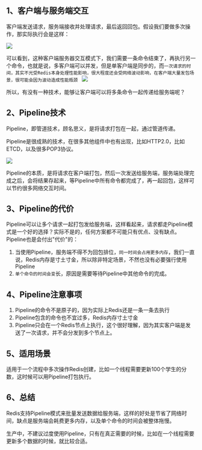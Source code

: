 
## 1、客户端与服务端交互

客户端发送请求，服务端接收并处理请求，最后返回回包。假设我们要做多次操作，那实际执行会是这样：

![](https://image-for.oss-cn-guangzhou.aliyuncs.com/for-obsidian/Java_Study/2_%E5%AD%A6%E4%B9%A0%E7%AC%94%E8%AE%B0/1_Java%E8%AF%AD%E8%A8%80%E6%A0%B8%E5%BF%83/1_Java%E5%9F%BA%E7%A1%80/1_Java%E5%A4%8D%E4%B9%A0%E7%AC%94%E8%AE%B0/Pasted%20image%2020231024202839.png)

可以看到，这种客户端服务器交互模式下，我们需要一条命令结束了，再执行另一个命令，也就是说，多客户端可以并发，但是单客户端是同步的，而`一次请求的时间，其实不光受Redis本身处理性能影响，很大程度还会受网络波动影响，在客户端大量发包场景，很可能会因为波动造成性能瓶颈
`
![](https://image-for.oss-cn-guangzhou.aliyuncs.com/for-obsidian/Java_Study/2_%E5%AD%A6%E4%B9%A0%E7%AC%94%E8%AE%B0/1_Java%E8%AF%AD%E8%A8%80%E6%A0%B8%E5%BF%83/1_Java%E5%9F%BA%E7%A1%80/1_Java%E5%A4%8D%E4%B9%A0%E7%AC%94%E8%AE%B0/Pasted%20image%2020231024203014.png)

所以，有没有一种技术，能够让客户端可以将多条命令一起传递给服务端呢？
## 2、Pipeline技术

Pipeline，即管道技术，顾名思义，是将请求打包在一起，通过管道传递。

Pipeline是很成熟的技术，在很多其他组件中也有出现，比如HTTP2.0，比如ETCD，以及很多POP3协议。

![](https://image-for.oss-cn-guangzhou.aliyuncs.com/for-obsidian/Java_Study/2_%E5%AD%A6%E4%B9%A0%E7%AC%94%E8%AE%B0/1_Java%E8%AF%AD%E8%A8%80%E6%A0%B8%E5%BF%83/1_Java%E5%9F%BA%E7%A1%80/1_Java%E5%A4%8D%E4%B9%A0%E7%AC%94%E8%AE%B0/Pasted%20image%2020231024203150.png)

Pipeline的本质，是将请求在客户端打包，然后一次发送给服务端，服务端处理完成之后，会将结果存起来，等Pipeline中所有命令都完成了，再一起回包，这样可以节约很多网络交互时间。

## 3、Pipeline的代价

Pipeline可以让多个请求一起打包发给服务端，这样看起来，请求都走Pipeline模式是一个好的选择？实际不是的，任何方案都不可能只有优点、没有缺点。Pipeline也是会付出"代价"的：
1. 当使用Pipeline，服务端不得不为回包排位，`同一时间会占用更多内存`，我们一直说，Redis内存是寸土寸金，所以除非特定场景，不然也没有必要强行使用Pipeline
2. `单个命令的时间会变`长，原因是需要等待Pipeline中其他命令的完成。

## 4、Pipeline注意事项

1. Pipeline的命令不是原子的，因为实际上Redis还是一条一条去执行
2. Pipeline包含的命令也不宜过多，Redis内存寸土寸金
3. Pipeline只会在一个Redis节点上执行，这个很好理解，因为其实客户端是发送了一次请求，并不会分发到多个节点上。

## 5、适用场景

适用于一个流程中多次操作Redis创建，比如一个线程需要更新100个学生的分数，这时候可以用Pipeline打包执行。

## 6、总结

Redis支持Pipeline模式来批量发送数据给服务端，这样的好处是节省了网络时间，缺点是服务端会耗费更多内存，以及单个命令的时间会被整体拖慢。

生产中，不建议过度使用Pipeline，只有在真正需要的时候，比如在一个线程需要更新多个数据的时候，就比较合适。